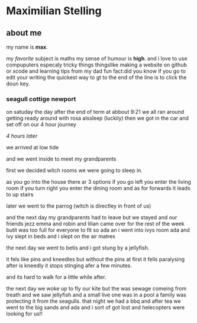 # Maximilian Stelling

## about me
my name is **max**.

my *favorite* subject is maths
my sense of humour is **high**.
and i love to use compuputers
especaly tricky things thingslike making a website on github
or xcode and learning tips from my dad fun fact:did you know if you go to
edit your writing the quickest way to gt to the end of the line is to click the doun key.


### seagull cottige newport
 on satuday the day after the end of term
at abbout 9:21 we all ran around getting ready around with rosa alssleep (luckily)
then we got in the car and set off on our 4 hour journey

*4 hours later*

we arrived at low tide

and we went inside to meet my grandparents

first we decided witch rooms we were going to sleep in.

as you go into the house there ar 3 options if you go left you enter the living room if you turn right you enter the dining room
and as for forwards it leads to up stairs

later we went  to the parrog
(witch is directley in front of us)

and the next day
my grandparents
had to leave but we stayed
and our friends jezz emma and robin and lilian came over for the rest of the week
butit was too full for everyone to fit so ada an i went into ivys room ada and ivy slept in beds and i slept on the air matres

the next day we went to betis and i got stung by a jellyfish.

it fels like pins and kneedles but without the pins at first it fells paralysing after is kneedly it stops stinging afer a few minutes.

and its hard to walk for a little while after.

the next day we woke up to fly our kite
but the was sewage comeing from treath
and we saw jellyfish and a small live one was  in a pool  a family was protecting it from the seagulls.
that night we had a bbq and after tea we went to the big sands and ada and i sort of got lost and helecopters were looking for us!!
